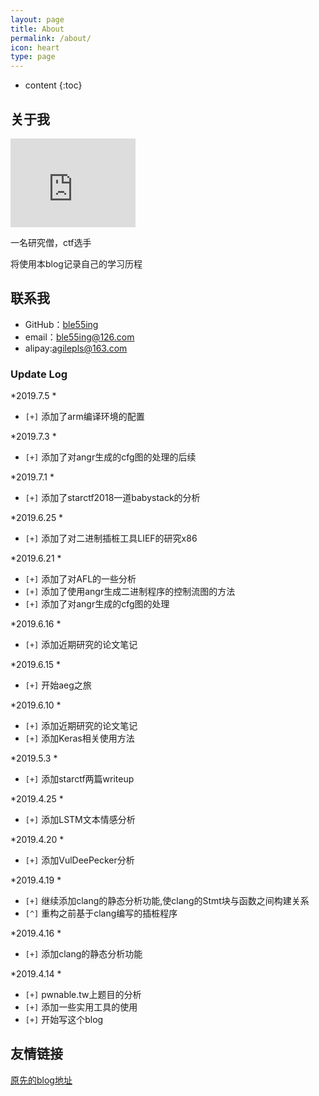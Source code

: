 ```yaml
---
layout: page
title: About
permalink: /about/
icon: heart
type: page
---
```


* content
{:toc}

## 关于我

<iframe src="https://githubbadge.appspot.com/ble55ing?s=1" style="border: 0;height: 142px;width: 200px;overflow: hidden;" frameBorder="0"></iframe>

一名研究僧，ctf选手

将使用本blog记录自己的学习历程

## 联系我

* GitHub：[ble55ing](https://github.com/ble55ing)
* email：ble55ing@126.com
* alipay:agilepls@163.com

### Update Log

*2019.7.5 *
* `[+]` 添加了arm编译环境的配置

*2019.7.3 *
* `[+]` 添加了对angr生成的cfg图的处理的后续

*2019.7.1 *
* `[+]` 添加了starctf2018一道babystack的分析

*2019.6.25 *
* `[+]` 添加了对二进制插桩工具LIEF的研究x86

*2019.6.21 *
* `[+]` 添加了对AFL的一些分析
* `[+]` 添加了使用angr生成二进制程序的控制流图的方法
* `[+]` 添加了对angr生成的cfg图的处理


*2019.6.16 *
* `[+]` 添加近期研究的论文笔记

*2019.6.15 *
* `[+]` 开始aeg之旅

*2019.6.10 *
* `[+]` 添加近期研究的论文笔记
* `[+]` 添加Keras相关使用方法

*2019.5.3 *
* `[+]` 添加starctf两篇writeup

*2019.4.25 *
* `[+]` 添加LSTM文本情感分析

*2019.4.20 *
* `[+]` 添加VulDeePecker分析

*2019.4.19 *
* `[+]` 继续添加clang的静态分析功能,使clang的Stmt块与函数之间构建关系
* `[^]` 重构之前基于clang编写的插桩程序

*2019.4.16 *
* `[+]` 添加clang的静态分析功能

*2019.4.14 *
* `[+]` pwnable.tw上题目的分析
* `[+]` 添加一些实用工具的使用
* `[+]` 开始写这个blog

## 友情链接

[原先的blog地址](https://github.com/ble55ing)

